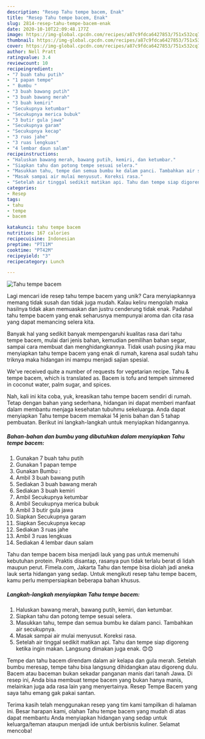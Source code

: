 ```yaml
---
description: "Resep Tahu tempe bacem, Enak"
title: "Resep Tahu tempe bacem, Enak"
slug: 2814-resep-tahu-tempe-bacem-enak
date: 2020-10-10T22:09:48.177Z
image: https://img-global.cpcdn.com/recipes/a87c9fdca6427853/751x532cq70/tahu-tempe-bacem-foto-resep-utama.jpg
thumbnail: https://img-global.cpcdn.com/recipes/a87c9fdca6427853/751x532cq70/tahu-tempe-bacem-foto-resep-utama.jpg
cover: https://img-global.cpcdn.com/recipes/a87c9fdca6427853/751x532cq70/tahu-tempe-bacem-foto-resep-utama.jpg
author: Nell Pratt
ratingvalue: 3.4
reviewcount: 10
recipeingredient:
- "7 buah tahu putih"
- "1 papan tempe"
- " Bumbu "
- "3 buah bawang putih"
- "3 buah bawang merah"
- "3 buah kemiri"
- "Secukupnya ketumbar"
- "Secukupnya merica bubuk"
- "3 butir gula jawa"
- "Secukupnya garam"
- "Secukupnya kecap"
- "3 ruas jahe"
- "3 ruas lengkuas"
- "4 lembar daun salam"
recipeinstructions:
- "Haluskan bawang merah, bawang putih, kemiri, dan ketumbar."
- "Siapkan tahu dan potong tempe sesuai selera."
- "Masukkan tahu, tempe dan semua bumbu ke dalam panci. Tambahkan air secukupnya."
- "Masak sampai air mulai menyusut. Koreksi rasa."
- "Setelah air tinggal sedikit matikan api. Tahu dan tempe siap digoreng ketika ingin makan. Langsung dimakan juga enak. 😊😊"
categories:
- Resep
tags:
- tahu
- tempe
- bacem

katakunci: tahu tempe bacem 
nutrition: 167 calories
recipecuisine: Indonesian
preptime: "PT11M"
cooktime: "PT42M"
recipeyield: "3"
recipecategory: Lunch

---
```



![Tahu tempe bacem](https://img-global.cpcdn.com/recipes/a87c9fdca6427853/751x532cq70/tahu-tempe-bacem-foto-resep-utama.jpg)

Lagi mencari ide resep tahu tempe bacem yang unik? Cara menyiapkannya memang tidak susah dan tidak juga mudah. Kalau keliru mengolah maka hasilnya tidak akan memuaskan dan justru cenderung tidak enak. Padahal tahu tempe bacem yang enak seharusnya mempunyai aroma dan cita rasa yang dapat memancing selera kita.

Banyak hal yang sedikit banyak mempengaruhi kualitas rasa dari tahu tempe bacem, mulai dari jenis bahan, kemudian pemilihan bahan segar, sampai cara membuat dan menghidangkannya. Tidak usah pusing jika mau menyiapkan tahu tempe bacem yang enak di rumah, karena asal sudah tahu triknya maka hidangan ini mampu menjadi sajian spesial.

We&#39;ve received quite a number of requests for vegetarian recipe. Tahu &amp; tempe bacem, which is translated as. Bacem is tofu and tempeh simmered in coconut water, palm sugar, and spices.


Nah, kali ini kita coba, yuk, kreasikan tahu tempe bacem sendiri di rumah. Tetap dengan bahan yang sederhana, hidangan ini dapat memberi manfaat dalam membantu menjaga kesehatan tubuhmu sekeluarga. Anda dapat menyiapkan Tahu tempe bacem memakai 14 jenis bahan dan 5 tahap pembuatan. Berikut ini langkah-langkah untuk menyiapkan hidangannya.

<!--inarticleads1-->

##### Bahan-bahan dan bumbu yang dibutuhkan dalam menyiapkan Tahu tempe bacem:

1. Gunakan 7 buah tahu putih
1. Gunakan 1 papan tempe
1. Gunakan  Bumbu :
1. Ambil 3 buah bawang putih
1. Sediakan 3 buah bawang merah
1. Sediakan 3 buah kemiri
1. Ambil Secukupnya ketumbar
1. Ambil Secukupnya merica bubuk
1. Ambil 3 butir gula jawa
1. Siapkan Secukupnya garam
1. Siapkan Secukupnya kecap
1. Sediakan 3 ruas jahe
1. Ambil 3 ruas lengkuas
1. Sediakan 4 lembar daun salam


Tahu dan tempe bacem bisa menjadi lauk yang pas untuk memenuhi kebutuhan protein. Praktis disantap, rasanya pun tidak terlalu berat di lidah maupun perut. Fimela.com, Jakarta Tahu dan tempe bisa diolah jadi aneka lauk serta hidangan yang sedap. Untuk mengikuti resep tahu tempe bacem, kamu perlu mempersiapkan beberapa bahan khusus. 

<!--inarticleads2-->

##### Langkah-langkah menyiapkan Tahu tempe bacem:

1. Haluskan bawang merah, bawang putih, kemiri, dan ketumbar.
1. Siapkan tahu dan potong tempe sesuai selera.
1. Masukkan tahu, tempe dan semua bumbu ke dalam panci. Tambahkan air secukupnya.
1. Masak sampai air mulai menyusut. Koreksi rasa.
1. Setelah air tinggal sedikit matikan api. Tahu dan tempe siap digoreng ketika ingin makan. Langsung dimakan juga enak. 😊😊


Tempe dan tahu bacem direndam dalam air kelapa dan gula merah. Setelah bumbu meresap, tempe tahu bisa langsung dihidangkan atau digoreng dulu. Bacem atau baceman bukan sekadar panganan manis dari tanah Jawa. Di resep ini, Anda bisa membuat tempe bacem yang bukan hanya manis, melainkan juga ada rasa lain yang menyertainya. Resep Tempe Bacem yang saya tahu emang gak pakai santan. 

Terima kasih telah menggunakan resep yang tim kami tampilkan di halaman ini. Besar harapan kami, olahan Tahu tempe bacem yang mudah di atas dapat membantu Anda menyiapkan hidangan yang sedap untuk keluarga/teman ataupun menjadi ide untuk berbisnis kuliner. Selamat mencoba!
